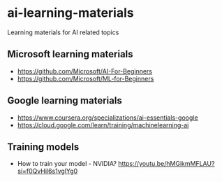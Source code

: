 # ai-learning-materials
Learning materials for AI related topics

## Microsoft learning materials

* https://github.com/Microsoft/AI-For-Beginners
* https://github.com/Microsoft/ML-for-Beginners

## Google learning materials

* https://www.coursera.org/specializations/ai-essentials-google
* https://cloud.google.com/learn/training/machinelearning-ai

## Training models

* How to train your model - NVIDIA? https://youtu.be/hMGikmMFLAU?si=f0QvHil6s1vglYg0
